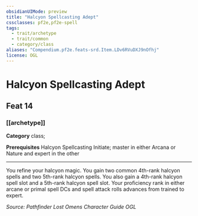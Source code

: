```yaml
---
obsidianUIMode: preview
title: "Halcyon Spellcasting Adept"
cssclasses: pf2e,pf2e-spell
tags:
  - trait/archetype
  - trait/common
  - category/class
aliases: "Compendium.pf2e.feats-srd.Item.LDv6RVuDXJ9nOfhj"
license: OGL
---
```

# Halcyon Spellcasting Adept
## Feat 14
### [[archetype]]

**Category** class; 



**Prerequisites** Halcyon Spellcasting Initiate; master in either Arcana or Nature and expert in the other
* * *
You refine your halcyon magic. You gain two common 4th-rank halcyon spells and two 5th-rank halcyon spells. You also gain a 4th-rank halcyon spell slot and a 5th-rank halcyon spell slot. Your proficiency rank in either arcane or primal spell DCs and spell attack rolls advances from trained to expert.

*Source: Pathfinder Lost Omens Character Guide*
*OGL*